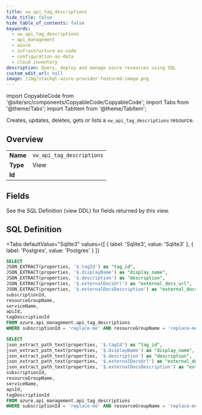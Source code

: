 ```yaml
--- 
title: vw_api_tag_descriptions
hide_title: false
hide_table_of_contents: false
keywords:
  - vw_api_tag_descriptions
  - api_management
  - azure
  - infrastructure-as-code
  - configuration-as-data
  - cloud inventory
description: Query, deploy and manage azure resources using SQL
custom_edit_url: null
image: /img/stackql-azure-provider-featured-image.png
---
```


import CopyableCode from '@site/src/components/CopyableCode/CopyableCode';
import Tabs from '@theme/Tabs';
import TabItem from '@theme/TabItem';

Creates, updates, deletes, gets or lists a <code>vw_api_tag_descriptions</code> resource.

## Overview
<table><tbody>
<tr><td><b>Name</b></td><td><code>vw_api_tag_descriptions</code></td></tr>
<tr><td><b>Type</b></td><td>View</td></tr>
<tr><td><b>Id</b></td><td><CopyableCode code="azure.api_management.vw_api_tag_descriptions" /></td></tr>
</tbody></table>

## Fields

See the SQL Definition (view DDL) for fields returned by this view.

## SQL Definition

<Tabs
defaultValue="Sqlite3"
values={[
{ label: 'Sqlite3', value: 'Sqlite3' },
{ label: 'Postgres', value: 'Postgres' }
]}
>
<TabItem value="Sqlite3">

```sql
SELECT
JSON_EXTRACT(properties, '$.tagId') as "tag_id",
JSON_EXTRACT(properties, '$.displayName') as "display_name",
JSON_EXTRACT(properties, '$.description') as "description",
JSON_EXTRACT(properties, '$.externalDocsUrl') as "external_docs_url",
JSON_EXTRACT(properties, '$.externalDocsDescription') as "external_docs_description",
subscriptionId,
resourceGroupName,
serviceName,
apiId,
tagDescriptionId
FROM azure.api_management.api_tag_descriptions
WHERE subscriptionId = 'replace-me' AND resourceGroupName = 'replace-me' AND serviceName = 'replace-me' AND apiId = 'replace-me';
```

</TabItem>
<TabItem value="Postgres">

```sql
SELECT
json_extract_path_text(properties, '$.tagId') as "tag_id",
json_extract_path_text(properties, '$.displayName') as "display_name",
json_extract_path_text(properties, '$.description') as "description",
json_extract_path_text(properties, '$.externalDocsUrl') as "external_docs_url",
json_extract_path_text(properties, '$.externalDocsDescription') as "external_docs_description",
subscriptionId,
resourceGroupName,
serviceName,
apiId,
tagDescriptionId
FROM azure.api_management.api_tag_descriptions
WHERE subscriptionId = 'replace-me' AND resourceGroupName = 'replace-me' AND serviceName = 'replace-me' AND apiId = 'replace-me';
```

</TabItem>
</Tabs>
